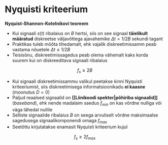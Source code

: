 
# Nyquisti kriteerium
**Nyquist-Shannon-Kotelnikovi teoreem**
- Kui signaali $s(t)$ ribalaius on $B$ hertsi, siis on see signaal **täielikult määratud** diskreetse väljavõttega ajavahemike $\Delta t = 1/2B$ sekundi tagant
- Praktikas tuleb mõõta tihedamalt, ehk vajalik diskreetimissamm peab vastama nõuetele  $\Delta t \leq 1/2B$
- Teisisõnu, diskreetimissagedus peab olema vähemalt kaks korda suurem kui on diskreeditava signaali ribalaius
	
$$f_s \geq 2B$$
- Kui signaali diskreetimissammu valikul peetakse kinni Nyquisti kriteeriumist, siis diskreetimisega informatsioonikadu **ei kaasne** (moonutus $D = 0$)
- Paljud reaalsed signaalid on **[[Liinikoodi spekter|põhiriba signaalid]]** (*baseband*), ehk nende madalaim saedus $f_{min}$ on kas võrdne nulliga või väga lähedal nullile
- Selliste signaalide ribalaius $B$ on seega arvuliselt võrdne maksimaalse sagedusega signaalikomponendi omaga $f_{max}$
- Seetõttu kirjutatakse enamasit Nyquisti kriteerium kujul

$$f_s \geq 2f_{max}$$